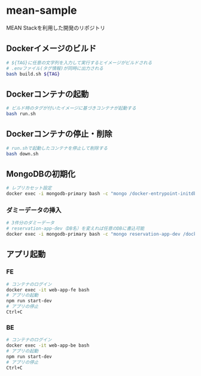 # mean-sample

MEAN Stackを利用した開発のリポジトリ

## Dockerイメージのビルド

```bash
# ${TAG}に任意の文字列を入力して実行するとイメージがビルドされる
# .envファイル(タグ情報)が同時に出力される
bash build.sh ${TAG}
```

## Dockerコンテナの起動

```bash
# ビルド時のタグが付いたイメージに基づきコンテナが起動する
bash run.sh
```

## Dockerコンテナの停止・削除

```bash
# run.shで起動したコンテナを停止して削除する
bash down.sh
```


## MongoDBの初期化

```bash
# レプリカセット設定
docker exec -i mongodb-primary bash -c "mongo /docker-entrypoint-initdb.d/init.js"
```

### ダミーデータの挿入

```bash
# 3件分のダミーデータ
# reservation-app-dev（DB名）を変えれば任意のDBに書込可能
docker exec -i mongodb-primary bash -c "mongo reservation-app-dev /docker-entrypoint-initdb.d/dummy-data.js"
```

## アプリ起動

### FE
```bash
# コンテナのログイン
docker exec -it web-app-fe bash
# アプリの起動
npm run start-dev
# アプリの停止
Ctrl+C
```

### BE
```bash
# コンテナのログイン
docker exec -it web-app-be bash
# アプリの起動
npm run start-dev
# アプリの停止
Ctrl+C
```
